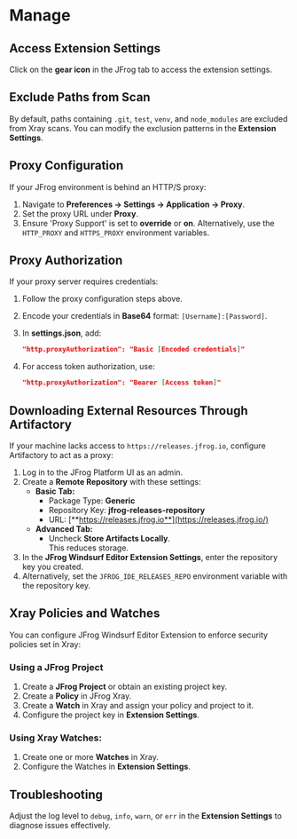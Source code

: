 # Manage

## **Access Extension Settings**

Click on the **gear icon** in the JFrog tab to access the extension settings.

## **Exclude Paths from Scan**

By default, paths containing `.git`, `test`, `venv`, and `node_modules` are excluded from Xray scans. You can modify the exclusion patterns in the **Extension Settings**.

## **Proxy Configuration**

If your JFrog environment is behind an HTTP/S proxy:

1. Navigate to **Preferences → Settings → Application → Proxy**.
2. Set the proxy URL under **Proxy**.
3. Ensure 'Proxy Support' is set to **override** or **on**. Alternatively, use the `HTTP_PROXY` and `HTTPS_PROXY` environment variables.

## **Proxy Authorization**

If your proxy server requires credentials:

1. Follow the proxy configuration steps above.
2. Encode your credentials in **Base64** format: `[Username]:[Password]`.
3.  In **settings.json**, add:

    ```json
    "http.proxyAuthorization": "Basic [Encoded credentials]"
    ```
4.  For access token authorization, use:

    ```json
    "http.proxyAuthorization": "Bearer [Access token]"
    ```

## **Downloading External Resources Through Artifactory**

If your machine lacks access to `https://releases.jfrog.io`, configure Artifactory to act as a proxy:

1. Log in to the JFrog Platform UI as an admin.
2. Create a **Remote Repository** with these settings:
   * **Basic Tab:**
     * Package Type: **Generic**
     * Repository Key: **jfrog-releases-repository**
     * URL: [**https://releases.jfrog.io**](https://releases.jfrog.io/)
   * **Advanced Tab:**
     * Uncheck **Store Artifacts Locally**.\
       This reduces storage.
3. In the **JFrog Windsurf Editor Extension Settings**, enter the repository key you created.
4. Alternatively, set the `JFROG_IDE_RELEASES_REPO` environment variable with the repository key.

## **Xray Policies and Watches**

You can configure JFrog Windsurf Editor Extension to enforce security policies set in Xray:

### **Using a JFrog Project**

1. Create a **JFrog Project** or obtain an existing project key.
2. Create a **Policy** in JFrog Xray.
3. Create a **Watch** in Xray and assign your policy and project to it.
4. Configure the project key in **Extension Settings**.

### **Using Xray Watches:**

1. Create one or more **Watches** in Xray.
2. Configure the Watches in **Extension Settings**.

## **Troubleshooting**

Adjust the log level to `debug`, `info`, `warn`, or `err` in the **Extension Settings** to diagnose issues effectively.
